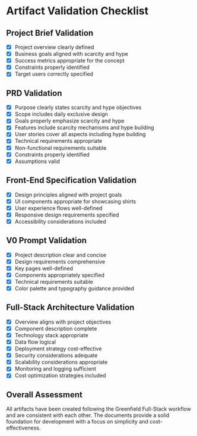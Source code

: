 # Artifact Validation Checklist

## Project Brief Validation
- [x] Project overview clearly defined
- [x] Business goals aligned with scarcity and hype
- [x] Success metrics appropriate for the concept
- [x] Constraints properly identified
- [x] Target users correctly specified

## PRD Validation
- [x] Purpose clearly states scarcity and hype objectives
- [x] Scope includes daily exclusive design
- [x] Goals properly emphasize scarcity and hype
- [x] Features include scarcity mechanisms and hype building
- [x] User stories cover all aspects including hype building
- [x] Technical requirements appropriate
- [x] Non-functional requirements suitable
- [x] Constraints properly identified
- [x] Assumptions valid

## Front-End Specification Validation
- [x] Design principles aligned with project goals
- [x] UI components appropriate for showcasing shirts
- [x] User experience flows well-defined
- [x] Responsive design requirements specified
- [x] Accessibility considerations included

## V0 Prompt Validation
- [x] Project description clear and concise
- [x] Design requirements comprehensive
- [x] Key pages well-defined
- [x] Components appropriately specified
- [x] Technical requirements suitable
- [x] Color palette and typography guidance provided

## Full-Stack Architecture Validation
- [x] Overview aligns with project objectives
- [x] Component description complete
- [x] Technology stack appropriate
- [x] Data flow logical
- [x] Deployment strategy cost-effective
- [x] Security considerations adequate
- [x] Scalability considerations appropriate
- [x] Monitoring and logging sufficient
- [x] Cost optimization strategies included

## Overall Assessment
All artifacts have been created following the Greenfield Full-Stack workflow and are consistent with each other. The documents provide a solid foundation for development with a focus on simplicity and cost-effectiveness.